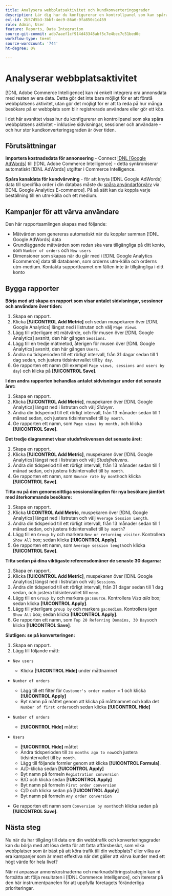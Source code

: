 ```yaml
---
title: Analysera webbplatsaktivitet och kundkonverteringsgrader
description: Lär dig hur du konfigurerar en kontrollpanel som kan spåra webbplatsens aktivitet - inklusive sidvisningar, sessioner och användare - och hur stor kundkonverteringen är över tid.
exl-id: 2b57d5b3-3bbf-4ec9-86a6-9fa850c1c459
role: Admin, User
feature: Reports, Data Integration
source-git-commit: adb7aaef1cf914d43348abf5c7e4bec7c51bed0c
workflow-type: tm+mt
source-wordcount: '744'
ht-degree: 0%

---
```


# Analyserar webbplatsaktivitet

[!DNL Adobe Commerce Intelligence] kan ni enkelt integrera era annonsdata med resten av era data. Detta gör det inte bara möjligt för er att förstå webbplatsens aktivitet, utan gör det möjligt för er att ta reda på hur många besökare på er webbplats som blir registrerade användare eller gör ett köp.

I det här avsnittet visas hur du konfigurerar en kontrollpanel som ska spåra webbplatsens aktivitet - inklusive sidvisningar, sessioner och användare - och hur stor kundkonverteringsgraden är över tiden.

## Förutsättningar

**Importera kostnadsdata för annonsering** - Connect [!DNL [Google AdWords]](../importing-data/integrations/google-adwords.md) till [!DNL Adobe Commerce Intelligence] - detta synkroniserar automatiskt [!DNL AdWords] utgifter i Commerce Intelligence.

**Spåra kanaldata för kundvärvning** - för att knyta [!DNL Google AdWords] data till specifika order i din databas måste du [spåra användarförvärv](../analysis/google-track-user-acq.md) via [!DNL Google Analytics E-commerce]. På så sätt kan du koppla varje beställning till en utm-källa och ett medium.

## Kampanjer för att värva användare

Den här rapportsamlingen skapas med följande:

* Mätvärden som genereras automatiskt när du kopplar samman [!DNL Google AdWords] data
* Grundläggande mätvärden som redan ska vara tillgängliga på ditt konto, som `Number of orders` och `New users`
* Dimensioner som skapas när du går med i [!DNL Google Analytics Ecommerce] data till databasen, som orderns utm-källa och orderns utm-medium. Kontakta supportteamet om fälten inte är tillgängliga i ditt konto

## Bygga rapporter

**Börja med att skapa en rapport som visar antalet sidvisningar, sessioner och användare över tiden:**

1. Skapa en rapport.
1. Klicka **[!UICONTROL Add Metric]** och sedan muspekaren över [!DNL Google Analytics] längst ned i listrutan och välj `Page Views`.
1. Lägg till ytterligare ett mätvärde, och för musen över [!DNL Google Analytics] avsnitt, den här gången `Sessions`.
1. Lägg till en tredje mätmetod, återigen för musen över [!DNL Google Analytics] avsnitt, den här gången `Users`.
1. Ändra nu tidsperioden till ett rörligt intervall, från 31 dagar sedan till 1 dag sedan, och justera tidsintervallet till `by day`.
1. Ge rapporten ett namn (till exempel `Page views, sessions and users by day`) och klicka på **[!UICONTROL Save]**.

**I den andra rapporten behandlas antalet sidvisningar under det senaste året:**

1. Skapa en rapport.
1. Klicka **[!UICONTROL Add Metric]**, muspekaren över [!DNL Google Analytics] längst ned i listrutan och välj _Sidvyer_.
1. Ändra din tidsperiod till ett rörligt intervall, från 13 månader sedan till 1 månad sedan, och justera tidsintervallet till `by month`.
1. Ge rapporten ett namn, som `Page views by month,` och klicka **[!UICONTROL Save]**.

**Det tredje diagrammet visar studsfrekvensen det senaste året:**

1. Skapa en rapport.
1. Klicka **[!UICONTROL Add Metric]**, muspekaren över [!DNL Google Analytics] längst ned i listrutan och välj _Studsfrekvens_.
1. Ändra din tidsperiod till ett rörligt intervall, från 13 månader sedan till 1 månad sedan, och justera tidsintervallet till `by month`.
1. Ge rapporten ett namn, som `Bounce rate by month`och klicka **[!UICONTROL Save]**.

**Titta nu på den genomsnittliga sessionslängden för nya besökare jämfört med återkommande besökare:**

1. Skapa en rapport.
1. Klicka **UICONTROL Add Metric**, muspekaren över [!DNL Google Analytics] längst ned i listrutan och välj `Average Session Length`.
1. Ändra din tidsperiod till ett rörligt intervall, från 13 månader sedan till 1 månad sedan, och justera tidsintervallet till `by month`?
1. Lägg till en `Group by` och markera `New or returning visitor`.  Kontrollera `Show All` box; sedan klicka **[!UICONTROL Apply]**.
1. Ge rapporten ett namn, som `Average session length`och klicka **[!UICONTROL Save]**.

**Titta sedan på dina viktigaste referensdomäner de senaste 30 dagarna:**

1. Skapa en rapport.
1. Klicka **[!UICONTROL Add Metric]**, muspekaren över [!DNL Google Analytics] längst ned i listrutan och välj `Sessions`.
1. Ändra din tidsperiod till ett rörligt intervall, från 31 dagar sedan till 1 dag sedan, och justera tidsintervallet till `none`.
1. Lägg till en `Group by` och markera `ga:source`.  Kontrollera _Visa alla_ box; sedan klicka **[!UICONTROL Apply]**.
1. Lägg till ytterligare `group by` och markera `ga:medium`. Kontrollera igen `Show All` box; sedan klicka **[!UICONTROL Apply]**.
1. Ge rapporten ett namn, som `Top 20 Referring Domains, 30 Days`och klicka **[!UICONTROL Save]**.

**Slutligen: se på konverteringen:**

1. Skapa en rapport.
1. Lägg till följande mått:

* `New users`
   * Klicka **[!UICONTROL Hide]** under måttnamnet

* `Number of orders`
   * Lägg till ett filter för `Customer's order number` = 1 och klicka **[!UICONTROL Apply]**
   * Byt namn på måttet genom att klicka på måttnamnet och kalla det `Number of first orders`och sedan klicka **[!UICONTROL Hide]**

* `Number of orders`
   * **[!UICONTROL Hide]** måttet

* `Users`
   * **[!UICONTROL Hide]** måttet
   * Ändra tidsperioden till `24 months ago to now`och justera tidsintervallet till `by month`.
   * Lägg till följande formler genom att klicka **[!UICONTROL Formula]**.
   * A/D-klicka sedan **[!UICONTROL Apply]**
   * Byt namn på formeln `Registration conversion`
   * B/D och klicka sedan **[!UICONTROL Apply]**
   * Byt namn på formeln `First order conversion`
   * C/D och klicka sedan på **[!UICONTROL Apply]**
   * Byt namn på formeln `Any order conversion`

* Ge rapporten ett namn som `Conversion by month`och klicka sedan på **[!UICONTROL Save]**.

## Nästa steg

Nu när du har tillgång till data om din webbtrafik och konverteringsgrader kan du börja med att lösa detta för att fatta affärsbeslut, som vilka webbplatser som är bäst på att köra trafik till din webbplats? eller vilka av era kampanjer som är mest effektiva när det gäller att värva kunder med ett högt värde för hela livet?

När ni anpassar annonskostnaderna och marknadsföringsstrategin kan ni fortsätta att följa resultaten i [!DNL Commerce Intelligence], och itererar på den här instrumentpanelen för att uppfylla företagets föränderliga prioriteringar.
